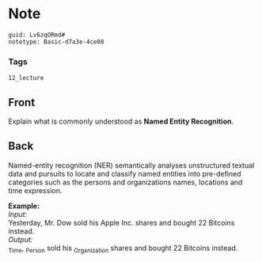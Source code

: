 # Note
```
guid: Lv6zqORmd#
notetype: Basic-d7a3e-4ce08
```

### Tags
```
12_lecture
```

## Front
Explain what is commonly understood as <b>Named Entity Recognition</b>.

## Back
Named-entity recognition (NER) semantically analyses unstructured textual data and pursuits to locate and classify named entities into pre-defined categories such as the persons and organizations names, locations and time expression.<div>
</div><div><b>Example:</b></div><div>
</div><div><i>Input:</i></div><div>Yesterday, Mr. Dow sold his Apple Inc. shares and bought 22 Bitcoins instead.
</div><div>
</div><div><i>Output:</i></div><div><Yesterday><sub>Time</sub>, <Mr. Dow><sub>Person</sub> sold his <Apple Inc.><sub>Organization</sub> shares and bought 22 Bitcoins instead.</div><div>
</div>
